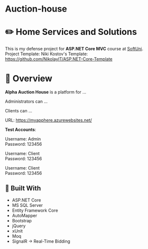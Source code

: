 # Auction-house

# :pencil2: Home Services and Solutions
This is my defense project for **ASP.NET Core MVC** course at [SoftUni](https://softuni.bg).
Project Template: Niki Kostov's Template: https://github.com/NikolayIT/ASP.NET-Core-Template

# :memo: Overview
**Alpha Auction House** is a platform for ...

  Administrators can ...

  Clients can ...
  
URL: <https://myapphere.azurewebsites.net/>

**Test Accounts**:

Username: Admin  
Password: 123456  

Username: Client  
Password: 123456  

Username: Client  
Password: 123456

## :hammer: Built With
- ASP.NET Core
- MS SQL Server
- Entity Framework Core
- AutoMapper 
- Bootstrap
- jQuery
- xUnit
- Moq
- SignalR -> Real-Time Bidding
